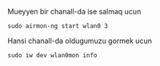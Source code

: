 Mueyyen bir chanall-da ise salmaq ucun

```
sudo airmon-ng start wlan0 3
```

Hansi chanall-da oldugumuzu gormek ucun

```
sudo iw dev wlan0mon info
```
